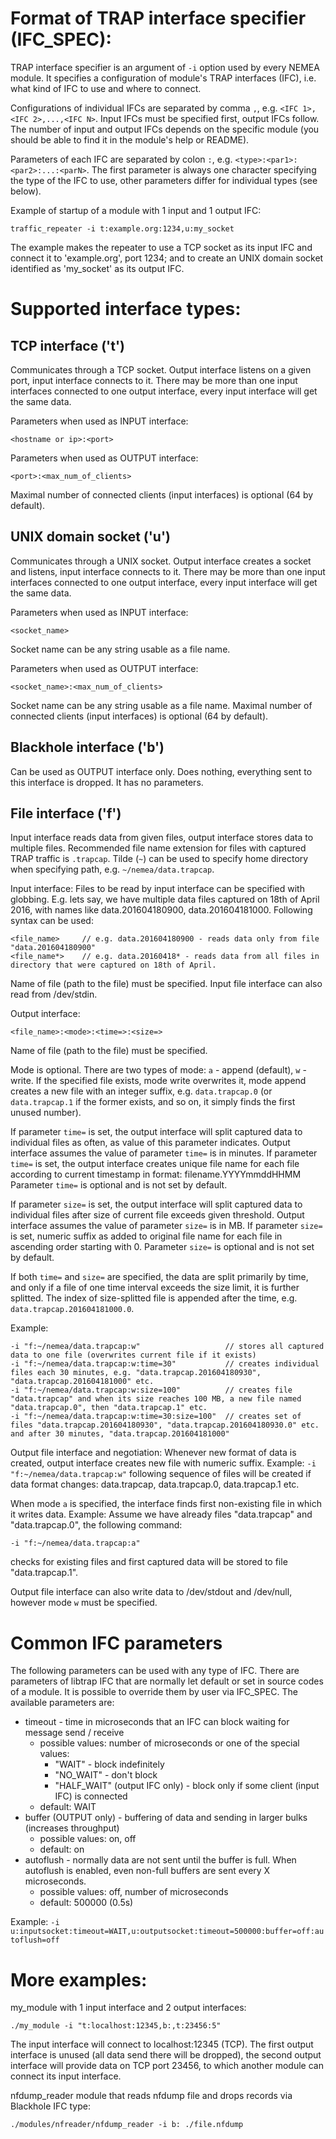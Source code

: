 Format of TRAP interface specifier (IFC_SPEC):
==============================================

TRAP interface specifier is an argument of `-i` option used by every NEMEA module. It specifies a configuration of module's TRAP interfaces (IFC), i.e. what kind of IFC to use and where to connect.

Configurations of individual IFCs are separated by comma `,`, e.g. `<IFC 1>,<IFC 2>,...,<IFC N>`. Input IFCs must be specified first, output IFCs follow. The number of input and output IFCs depends on the specific module (you should be able to find it in the module's help or README).

Parameters of each IFC are separated by colon `:`, e.g. `<type>:<par1>:<par2>:...:<parN>`. The first parameter is always one character specifying the type of the IFC to use, other parameters differ for individual types (see below).

Example of startup of a module with 1 input and 1 output IFC:
```
traffic_repeater -i t:example.org:1234,u:my_socket
```
The example makes the repeater to use a TCP socket as its input IFC and connect it to 'example.org', port 1234; and to create an UNIX domain socket identified as 'my_socket' as its output IFC.

Supported interface types:
==========================

TCP interface ('t')
-------------------

Communicates through a TCP socket. Output interface listens on a given port, input interface connects to it. There may be more than one input interfaces connected to one output interface, every input interface will get the same data.

Parameters when used as INPUT interface:
```
<hostname or ip>:<port>
```

Parameters when used as OUTPUT interface:
```
<port>:<max_num_of_clients>
```
Maximal number of connected clients (input interfaces) is optional (64 by default).

UNIX domain socket ('u')
------------------------

Communicates through a UNIX socket. Output interface creates a socket and listens, input interface connects to it. There may be more than one input interfaces connected to one output interface, every input interface will get the same data.

Parameters when used as INPUT interface:
```
<socket_name>
```
Socket name can be any string usable as a file name.

Parameters when used as OUTPUT interface:
```
<socket_name>:<max_num_of_clients>
```
Socket name can be any string usable as a file name.
Maximal number of connected clients (input interfaces) is optional (64 by default).


Blackhole interface ('b')
-------------------------

Can be used as OUTPUT interface only. Does nothing, everything sent to this interface is dropped. It has no parameters.


File interface ('f')
--------------------

Input interface reads data from given files, output interface stores data to multiple files. Recommended file name extension for files with captured TRAP traffic is `.trapcap`. Tilde (`~`) can be used to specify home directory when specifying path, e.g. `~/nemea/data.trapcap`.

Input interface:
Files to be read by input interface can be specified with globbing.
E.g. lets say, we have multiple data files captured on 18th of April 2016, with names like data.201604180900, data.201604181000.
Following syntax can be used:
```
<file_name> 	// e.g. data.201604180900 - reads data only from file "data.201604180900"
<file_name*> 	// e.g. data.20160418* - reads data from all files in directory that were captured on 18th of April.
```
Name of file (path to the file) must be specified.
Input file interface can also read from /dev/stdin.

Output interface:
```
<file_name>:<mode>:<time=>:<size=>
```
Name of file (path to the file) must be specified.

Mode is optional. There are two types of mode: `a` - append (default), `w` - write.
If the specified file exists, mode write overwrites it, mode append creates a new file with an integer suffix, e.g. `data.trapcap.0` (or `data.trapcap.1` if the former exists, and so on, it simply finds the first unused number).

If parameter `time=` is set, the output interface will split captured data to individual files as often, as value of this parameter indicates.
Output interface assumes the value of parameter `time=` is in minutes.
If parameter `time=` is set, the output interface creates unique file name for each file according to current timestamp in format: filename.YYYYmmddHHMM
Parameter `time=` is optional and is not set by default.

If parameter `size=` is set, the output interface will split captured data to individual files after size of current file exceeds given threshold.
Output interface assumes the value of parameter `size=` is in MB.
If parameter `size=` is set, numeric suffix as added to original file name for each file in ascending order starting with 0.
Parameter `size=` is optional and is not set by default.

If both `time=` and `size=` are specified, the data are split primarily by time, and only if a file of one time interval exceeds the size limit, it is further splitted. The index of size-splitted file is appended after the time, e.g. `data.trapcap.201604181000.0`.

Example:
```
-i "f:~/nemea/data.trapcap:w"					// stores all captured data to one file (overwrites current file if it exists)
-i "f:~/nemea/data.trapcap:w:time=30"			// creates individual files each 30 minutes, e.g. "data.trapcap.201604180930", "data.trapcap.201604181000" etc.
-i "f:~/nemea/data.trapcap:w:size=100"			// creates file "data.trapcap" and when its size reaches 100 MB, a new file named "data.trapcap.0", then "data.trapcap.1" etc.
-i "f:~/nemea/data.trapcap:w:time=30:size=100"	// creates set of files "data.trapcap.201604180930", "data.trapcap.201604180930.0" etc. and after 30 minutes, "data.trapcap.201604181000"
```
Output file interface and negotiation:
Whenever new format of data is created, output interface creates new file with numeric suffix.
Example: `-i "f:~/nemea/data.trapcap:w"` following sequence of files will be created if data format changes: data.trapcap, data.trapcap.0, data.trapcap.1 etc.

When mode `a` is specified, the interface finds first non-existing file in which it writes data.
Example: 
Assume we have already files "data.trapcap" and "data.trapcap.0", the following command:
```
-i "f:~/nemea/data.trapcap:a"
```
checks for existing files and first captured data will be stored to file "data.trapcap.1".

Output file interface can also write data to /dev/stdout and /dev/null, however mode `w` must be specified.

Common IFC parameters
=====================

The following parameters can be used with any type of IFC. There are parameters of libtrap IFC that are normally let default or set in source codes of a module. It is possible to override them by user via IFC_SPEC. The available parameters are:
* timeout - time in microseconds that an IFC can block waiting for message send / receive
   * possible values: number of microseconds or one of the special values:
     * "WAIT" - block indefinitely
     * "NO_WAIT" - don't block 
     * "HALF_WAIT" (output IFC only) - block only if some client (input IFC) is connected
   * default: WAIT
* buffer (OUTPUT only) - buffering of data and sending in larger bulks (increases throughput)
   * possible values: on, off
   * default: on
* autoflush - normally data are not sent until the buffer is full. When autoflush is enabled, even non-full buffers are sent every X microseconds.
   * possible values: off, number of microseconds
   * default: 500000 (0.5s)

Example: `-i u:inputsocket:timeout=WAIT,u:outputsocket:timeout=500000:buffer=off:autoflush=off`


More examples:
==============

my_module with 1 input interface and 2 output interfaces:
```
./my_module -i "t:localhost:12345,b:,t:23456:5"
```
The input interface will connect to localhost:12345 (TCP). The first output interface is unused (all data send there will be dropped), the second output interface will provide data on TCP port 23456, to which another module can connect its input interface.

nfdump_reader module that reads nfdump file and drops records via Blackhole IFC type:
```
./modules/nfreader/nfdump_reader -i b: ./file.nfdump
```

